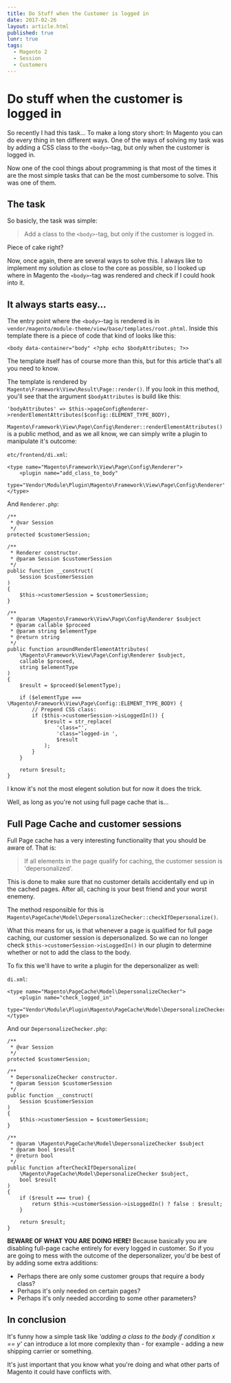 ```yaml
---
title: Do Stuff when the Customer is logged in
date: 2017-02-26
layout: article.html
published: true
lunr: true
tags:
  - Magento 2
  - Session
  - Customers
---
```


# Do stuff when the customer is logged in

So recently I had this task... To make a long story short: In Magento you can do every thing in ten different ways. One of the ways of solving my task was by adding a CSS class to the `<body>`-tag, but only when the customer is logged in.

Now one of the cool things about programming is that most of the times it are the most simple tasks that can be the most cumbersome to solve. This was one of them.

## The task

So basicly, the task was simple:

> Add a class to the `<body>`-tag, but only if the customer is logged in.

Piece of cake right?

Now, once again, there are several ways to solve this. I always like to implement my solution as close to the core as possible, so I looked up where in Magento the `<body>`-tag was rendered and check if I could hook into it.

## It always starts easy...

The entry point where the `<body>`-tag is rendered is in `vendor/magento/module-theme/view/base/templates/root.phtml`. Inside this template there is a piece of code that kind of looks like this:

    <body data-container="body" <?php echo $bodyAttributes; ?>>
    
The template itself has of course more than this, but for this article that's all you need to know.

The template is rendered by `Magento\Framework\View\Result\Page::render()`. If you look in this method, you'll see that the argument `$bodyAttributes` is build like this:

    'bodyAttributes' => $this->pageConfigRenderer->renderElementAttributes($config::ELEMENT_TYPE_BODY),

`Magento\Framework\View\Page\Config\Renderer::renderElementAttributes()` is a public method, and as we all know, we can simply write a plugin to manipulate it's outcome:

`etc/frontend/di.xml`:

    <type name="Magento\Framework\View\Page\Config\Renderer">
        <plugin name="add_class_to_body"
                type="Vendor\Module\Plugin\Magento\Framework\View\Page\Config\Renderer"/>
    </type>

And `Renderer.php`:

    /**
     * @var Session
     */
    protected $customerSession;

    /**
     * Renderer constructor.
     * @param Session $customerSession
     */
    public function __construct(
        Session $customerSession
    )
    {
        $this->customerSession = $customerSession;
    }

    /**
     * @param \Magento\Framework\View\Page\Config\Renderer $subject
     * @param callable $proceed
     * @param string $elementType
     * @return string
     */
    public function aroundRenderElementAttributes(
        \Magento\Framework\View\Page\Config\Renderer $subject,
        callable $proceed,
        string $elementType
    )
    {
        $result = $proceed($elementType);

        if ($elementType === \Magento\Framework\View\Page\Config::ELEMENT_TYPE_BODY) {
            // Prepend CSS class:
            if ($this->customerSession->isLoggedIn()) {
                $result = str_replace(
                    'class="', 
                    'class="logged-in ', 
                    $result
                );
            }
        }

        return $result;
    }

I know it's not the most elegent solution but for now it does the trick.

Well, as long as you're not using full page cache that is...

## Full Page Cache and customer sessions

Full Page cache has a very interesting functionality that you should be aware of. That is: 

> If all elements in the page qualify for caching, the customer session is 'depersonalized'.

This is done to make sure that no customer details accidentally end up in the cached pages. After all, caching is your best friend and your worst enemeny.

The method responsible for this is `Magento\PageCache\Model\DepersonalizeChecker::checkIfDepersonalize()`.

What this means for us, is that whenever a page is qualified for full page caching, our customer session is depersonalized. So we can no longer check `$this->customerSession->isLoggedIn()` in our plugin to determine whether or not to add the class to the body.

To fix this we'll have to write a plugin for the depersonalizer as well:

`di.xml`:

    <type name="Magento\PageCache\Model\DepersonalizeChecker">
        <plugin name="check_logged_in"
                type="Vendor\Module\Plugin\Magento\PageCache\Model\DepersonalizeChecker"/>
    </type>

And our `DepersonalizeChecker.php`:

    /**
     * @var Session
     */
    protected $customerSession;

    /**
     * DepersonalizeChecker constructor.
     * @param Session $customerSession
     */
    public function __construct(
        Session $customerSession
    )
    {
        $this->customerSession = $customerSession;
    }

    /**
     * @param \Magento\PageCache\Model\DepersonalizeChecker $subject
     * @param bool $result
     * @return bool
     */
    public function afterCheckIfDepersonalize(
        \Magento\PageCache\Model\DepersonalizeChecker $subject,
        bool $result
    )
    {
        if ($result === true) {
            return $this->customerSession->isLoggedIn() ? false : $result;
        }

        return $result;
    }

**BEWARE OF WHAT YOU ARE DOING HERE!** Because basically you are disabling full-page cache entirely for every logged in customer. So if you are going to mess with the outcome of the depersonalizer, you'd be best of by adding some extra additions:

- Perhaps there are only some customer groups that require a body class?
- Perhaps it's only needed on certain pages?
- Perhaps it's only needed according to some other parameters?

## In conclusion

It's funny how a simple task like _'adding a class to the body if condition x == y'_ can introduce a lot more complexity than - for example - adding a new shipping carrier or something.

It's just important that you know what you're doing and what other parts of Magento it could have conflicts with.